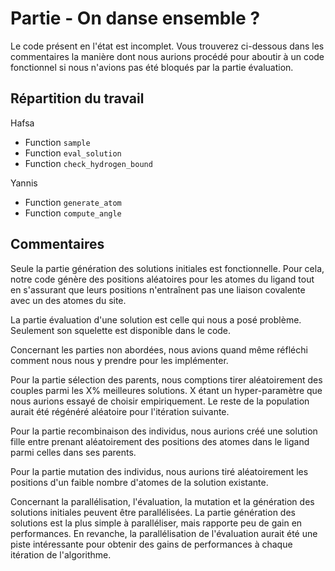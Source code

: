# Partie - On danse ensemble ?

Le code présent en l'état est incomplet. Vous trouverez ci-dessous dans les commentaires la manière dont nous aurions procédé pour aboutir à un code fonctionnel si nous n'avions pas été bloqués par la partie évaluation.

## Répartition du travail

Hafsa
- Function `sample`
- Function `eval_solution`
- Function `check_hydrogen_bound`

Yannis
- Function `generate_atom`
- Function `compute_angle`

## Commentaires

Seule la partie génération des solutions initiales est fonctionnelle. Pour cela, notre code génère des positions aléatoires pour les atomes du ligand tout en s'assurant que leurs positions n'entraînent pas une liaison covalente avec un des atomes du site.

La partie évaluation d'une solution est celle qui nous a posé problème. Seulement son squelette est disponible dans le code.

Concernant les parties non abordées, nous avions quand même réfléchi comment nous nous y prendre pour les implémenter.

Pour la partie sélection des parents, nous comptions tirer aléatoirement des couples parmi les X% meilleures solutions. X étant un hyper-paramètre que nous aurions essayé de choisir empiriquement. Le reste de la population aurait été régénéré aléatoire pour l'itération suivante.

Pour la partie recombinaison des individus, nous aurions créé une solution fille entre prenant aléatoirement des positions des atomes dans le ligand parmi celles dans ses parents.

Pour la partie mutation des individus, nous aurions tiré aléatoirement les positions d'un faible nombre d'atomes de la solution existante.

Concernant la parallélisation, l'évaluation, la mutation et la génération des solutions initiales peuvent être parallélisées. La partie génération des solutions est la plus simple à paralléliser, mais rapporte peu de gain en performances. En revanche, la parallélisation de l'évaluation aurait été une piste intéressante pour obtenir des gains de performances à chaque itération de l'algorithme.